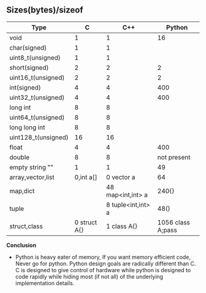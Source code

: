 ## Sizes(bytes)/sizeof

|Type|C|C++|Python|
|---|---|---|---|
|void|1|1|16|
|char(signed)|1|1||
|uint8_t(unsigned)|1|1||
|short(signed)|2|2|2|
|uint16_t(unsigned)|2|2|2|
|int(signed)|4|4|400|
|uint32_t(unsigned)|4|4|400|
|long int|8|8||
|uint64_t(unsigned)|8|8||
|long long int|8|8||
|uint128_t(unsigned)|16|16||
|float|4|4|400|
|double|8|8|not present|
|empty string ""|1|1|49|
|array,vector,list|0,int a[]|0 vector<int> a|64|
|map,dict||48 map<int,int> a|240{}|
|tuple||8 tuple<int,int> a|48()|
|struct,class|0 struct A{}| 1 class A{}| 1056 class A;pass|

**Conclusion**
  -  Python is heavy eater of memory, If you want memory efficient code, Never go for python. Python design goals are radically different than C. C is designed to give control of hardware while python is designed to code rapidly while hiding most (if not all) of the underlying implementation details.
